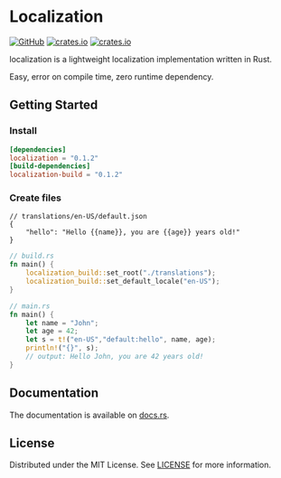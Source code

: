# Localization

[![GitHub](https://img.shields.io/github/license/neodyland/localization)](https://github.com/neodyland/localization/blob/master/LICENSE)
[![crates.io](https://img.shields.io/crates/v/localization)](https://crates.io/crates/localization)
[![crates.io](https://img.shields.io/crates/d/localization)](https://crates.io/crates/localization)

localization is a lightweight localization implementation written in Rust.

Easy, error on compile time, zero runtime dependency.

## Getting Started

### Install

```toml
[dependencies]
localization = "0.1.2"
[build-dependencies]
localization-build = "0.1.2"
```

### Create files

```json5
// translations/en-US/default.json
{
    "hello": "Hello {{name}}, you are {{age}} years old!"
}
```

```rust
// build.rs
fn main() {
    localization_build::set_root("./translations");
    localization_build::set_default_locale("en-US");
}
```

```rust
// main.rs
fn main() {
    let name = "John";
    let age = 42;
    let s = t!("en-US","default:hello", name, age);
    println!("{}", s);
    // output: Hello John, you are 42 years old!
}
```

## Documentation

The documentation is available on [docs.rs](https://docs.rs/localization).

## License

Distributed under the MIT License. See [LICENSE](LICENSE) for more information.
